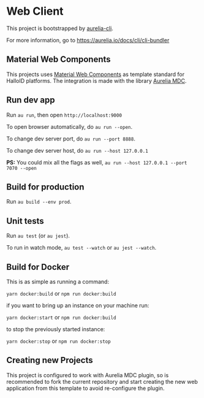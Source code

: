 # Web Client

This project is bootstrapped by [aurelia-cli](https://github.com/aurelia/cli).

For more information, go to https://aurelia.io/docs/cli/cli-bundler

## Material Web Components

This projects uses 
[Material Web Components](https://material-components.github.io/material-components-web-catalog/#/) as 
template standard for HalloID platforms. The integration is made with the library 
[Aurelia MDC](https://aurelia-ui-toolkits.github.io/aurelia-mdc-web/#/). 

## Run dev app

Run `au run`, then open `http://localhost:9000`

To open browser automatically, do `au run --open`.

To change dev server port, do `au run --port 8888`.

To change dev server host, do `au run --host 127.0.0.1`


**PS:** You could mix all the flags as well, `au run --host 127.0.0.1 --port 7070 --open`

## Build for production

Run `au build --env prod`.

## Unit tests

Run `au test` (or `au jest`).

To run in watch mode, `au test --watch` or `au jest --watch`.


## Build for Docker

This is as simple as running a command:

`yarn docker:build` or `npm run docker:build`

if you want to bring up an instance on your machine run:

`yarn docker:start` or `npm run docker:build`

to stop the previously started instance:

`yarn docker:stop` or `npm run docker:stop`

## Creating new Projects

This project is configured to work with Aurelia MDC plugin, so is recommended to fork the current repository
and start creating the new web application from this template to avoid re-configure the plugin.
